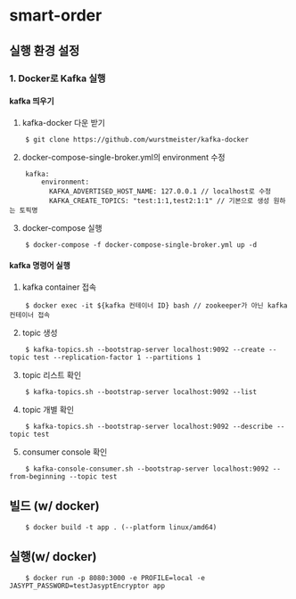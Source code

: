 # smart-order

## 실행 환경 설정
### 1. Docker로 Kafka 실행
#### kafka 띄우기
1. kafka-docker 다운 받기
```
    $ git clone https://github.com/wurstmeister/kafka-docker
```
2. docker-compose-single-broker.yml의 environment 수정
```
    kafka:
        environment:
          KAFKA_ADVERTISED_HOST_NAME: 127.0.0.1 // localhost로 수정
          KAFKA_CREATE_TOPICS: "test:1:1,test2:1:1" // 기본으로 생성 원하는 토픽명
```
3. docker-compose 실행
```
    $ docker-compose -f docker-compose-single-broker.yml up -d
```
#### kafka 명령어 실행
1. kafka container 접속
```
    $ docker exec -it ${kafka 컨테이너 ID} bash // zookeeper가 아닌 kafka 컨테이너 접속
```
2. topic 생성
```
    $ kafka-topics.sh --bootstrap-server localhost:9092 --create --topic test --replication-factor 1 --partitions 1
```
3. topic 리스트 확인
```
    $ kafka-topics.sh --bootstrap-server localhost:9092 --list
```
4. topic 개별 확인
```
    $ kafka-topics.sh --bootstrap-server localhost:9092 --describe --topic test
```
5. consumer console 확인
```
    $ kafka-console-consumer.sh --bootstrap-server localhost:9092 --from-beginning --topic test
```

## 빌드 (w/ docker)
```
    $ docker build -t app . (--platform linux/amd64)
```

## 실행(w/ docker)
```
    $ docker run -p 8080:3000 -e PROFILE=local -e JASYPT_PASSWORD=testJasyptEncryptor app
```
